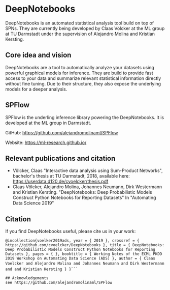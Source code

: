 # DeepNotebooks
DeepNotebooks is an automated statistical analysis tool build on top of SPNs. 
They are currently being developed by Claas Völcker at the ML group at TU 
Darmstadt under the supervision of Alejandro Molina and Kristian Kersting.

## Core idea and vision
DeepNotebooks are a tool to automatically analyze your datasets using 
powerful graphical models for inference. They are build to provide fast 
access to your data and summarize relevant statistical information directly
without fine tuning. Due to their structure, they also expose the underlying 
models for a deeper analysis.

## SPFlow
SPFlow is the underling inference library powering the DeepNotebooks. It is 
developed at the ML group in Darmstadt.

GitHub: https://github.com/alejandromolinaml/SPFlow

Website: https://ml-research.github.io/

## Relevant publications and citation
- Völcker, Claas "Interactive data analysis using Sum-Product Networks", bachelor's thesis at TU Darmstadt, 2018, available here: https://userdata.d120.de/cvoelcker/thesis.pdf
- Claas Völcker, Alejandro Molina, Johannes Neumann, Dirk Westermann and Kristian Kersting. "DeepNotebooks: Deep Probabilistic Models Construct Python Notebooks for Reporting Datasets" In "Automating Data Science 2019"

## Citation
If you find DeepNotebooks useful, please cite us in your work:
```
@incollection{voelker2019ads, year = { 2019 }, crossref = { https://github.com/cvoelcker/DeepNotebooks }, title = { DeepNotebooks: Deep Probabilistic Models Construct Python Notebooks for Reporting Datasets }, pages = { }, booktitle = { Working Notes of the ECML PKDD 2019 Workshop on Automating Data Science (ADS) }, author = { Claas Voelcker and Alejandro Molina and Johannes Neumann and Dirk Westermann and and Kristian Kersting } }```

## Acknowledgements
see https://github.com/alejandromolinaml/SPFlow
